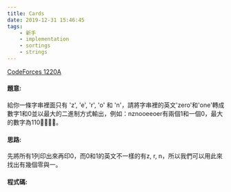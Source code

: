 ```yaml
---
title: Cards
date: 2019-12-31 15:46:45
tags:
    - 新手
    - implementation
    - sortings
    - strings
---
```

[CodeForces 1220A](https://codeforces.com/problemset/problem/1220/A)
<!-- more -->

#### 題意:
給你一條字串裡面只有 'z', 'e', 'r', 'o' 和 'n'，請將字串裡的英文'zero'和'one'轉成數字1和0並以最大的二進制方式輸出，例如：nznooeeoer有兩個1和一個0，最大的數字為110。

#### 思路:
先將所有1列印出來再印0，而0和1的英文不一樣的有z, r, n，所以我們可以用此來找出有幾個零與一。

#### 程式碼:
<script src="https://gist.github.com/Daviswww/aacc51a67599af7e1e7f778bf921e76e.js"></script>